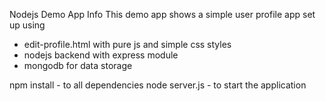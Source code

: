 Nodejs Demo App Info
This demo app shows a simple user profile app set up using 
- edit-profile.html with pure js and simple css styles
- nodejs backend with express module
- mongodb for data storage

npm install - to all dependencies
node server.js - to start the application
